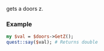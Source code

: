 gets a doors z.
### Example

```perl
my $val = $doors->GetZ();
quest::say($val); # Returns double
```